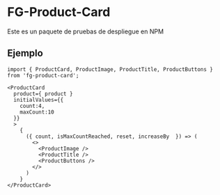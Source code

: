 # FG-Product-Card

Este es un paquete de pruebas de despliegue en NPM

## Ejemplo

```
import { ProductCard, ProductImage, ProductTitle, ProductButtons } from 'fg-product-card';
```

```
<ProductCard
  product={ product }
  initialValues={{
    count:4,
    maxCount:10
  }}
  >
    {
      ({ count, isMaxCountReached, reset, increaseBy  }) => (
        <>
          <ProductImage />
          <ProductTitle />
          <ProductButtons />
        </>
      )
    } 
</ProductCard>
```